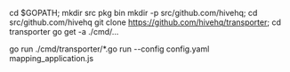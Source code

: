 cd $GOPATH; mkdir src pkg bin
mkdir -p src/github.com/hivehq; cd src/github.com/hivehq
git clone https://github.com/hivehq/transporter; cd transporter
go get -a ./cmd/...

go run ./cmd/transporter/*.go run --config config.yaml mapping_application.js